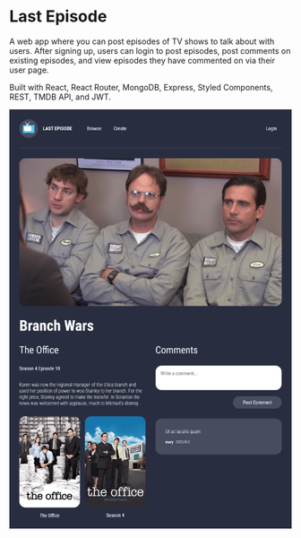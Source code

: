 # Last Episode

A web app where you can post episodes of TV shows to talk about with users. After signing up, users can login to post episodes, post comments on existing episodes, and view episodes they have commented on via their user page.

Built with React, React Router, MongoDB, Express, Styled Components, REST, TMDB API, and JWT.

![screenshot](screenshot.png)
